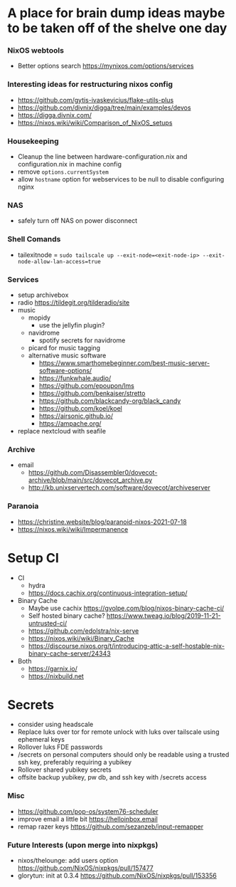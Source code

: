 # A place for brain dump ideas maybe to be taken off of the shelve one day

### NixOS webtools
- Better options search https://mynixos.com/options/services 

### Interesting ideas for restructuring nixos config
- https://github.com/gytis-ivaskevicius/flake-utils-plus
- https://github.com/divnix/digga/tree/main/examples/devos
- https://digga.divnix.com/
- https://nixos.wiki/wiki/Comparison_of_NixOS_setups

### Housekeeping
- Cleanup the line between hardware-configuration.nix and configuration.nix in machine config
- remove `options.currentSystem`
- allow `hostname` option for webservices to be null to disable configuring nginx

### NAS
- safely turn off NAS on power disconnect

### Shell Comands
- tailexitnode = `sudo tailscale up --exit-node=<exit-node-ip> --exit-node-allow-lan-access=true`

### Services
- setup archivebox
- radio https://tildegit.org/tilderadio/site
- music
    - mopidy
        - use the jellyfin plugin?
    - navidrome
        - spotify secrets for navidrome
    - picard for music tagging
    - alternative music software
        - https://www.smarthomebeginner.com/best-music-server-software-options/
        - https://funkwhale.audio/
        - https://github.com/epoupon/lms
        - https://github.com/benkaiser/stretto
        - https://github.com/blackcandy-org/black_candy
        - https://github.com/koel/koel
        - https://airsonic.github.io/
        - https://ampache.org/
- replace nextcloud with seafile

### Archive
- email
    - https://github.com/Disassembler0/dovecot-archive/blob/main/src/dovecot_archive.py
    - http://kb.unixservertech.com/software/dovecot/archiveserver

### Paranoia
- https://christine.website/blog/paranoid-nixos-2021-07-18
- https://nixos.wiki/wiki/Impermanence

# Setup CI
- CI
    - hydra
    - https://docs.cachix.org/continuous-integration-setup/
- Binary Cache
    - Maybe use cachix https://gvolpe.com/blog/nixos-binary-cache-ci/
    - Self hosted binary cache? https://www.tweag.io/blog/2019-11-21-untrusted-ci/
    - https://github.com/edolstra/nix-serve
    - https://nixos.wiki/wiki/Binary_Cache
    - https://discourse.nixos.org/t/introducing-attic-a-self-hostable-nix-binary-cache-server/24343
- Both
    - https://garnix.io/
    - https://nixbuild.net


# Secrets
- consider using headscale
- Replace luks over tor for remote unlock with luks over tailscale using ephemeral keys
- Rollover luks FDE passwords
- /secrets on personal computers should only be readable using a trusted ssh key, preferably requiring a yubikey
- Rollover shared yubikey secrets
- offsite backup yubikey, pw db, and ssh key with /secrets access

### Misc
- https://github.com/pop-os/system76-scheduler
- improve email a little bit https://helloinbox.email
- remap razer keys https://github.com/sezanzeb/input-remapper

### Future Interests (upon merge into nixpkgs)
- nixos/thelounge: add users option https://github.com/NixOS/nixpkgs/pull/157477
- glorytun: init at 0.3.4 https://github.com/NixOS/nixpkgs/pull/153356